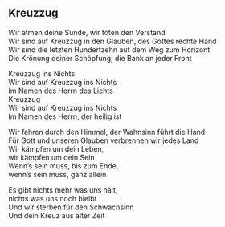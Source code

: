 ## Kreuzzug  

Wir atmen deine Sünde, wir töten den Verstand  
Wir sind auf Kreuzzug in den Glauben, des Gottes rechte Hand  
Wir sind die letzten Hundertzehn auf dem Weg zum Horizont  
Die Krönung deiner Schöpfung, die Bank an jeder Front  

Kreuzzug ins Nichts  
Wir sind auf Kreuzzug ins Nichts  
Im Namen des Herrn des Lichts  
Kreuzzug  
Wir sind auf Kreuzzug ins Nichts  
Im Namen des Herrn, der heilig ist  

Wir fahren durch den Himmel, der Wahnsinn führt die Hand  
Für Gott und unseren Glauben verbrennen wir jedes Land  
Wir kämpfen um dein Leben,  
wir kämpfen um dein Sein  
Wenn’s sein muss, bis zum Ende,  
wenn’s sein muss, ganz allein  

Es gibt nichts mehr was uns hält,  
nichts was uns noch bleibt  
Und wir sterben für den Schwachsinn  
Und dein Kreuz aus alter Zeit  
